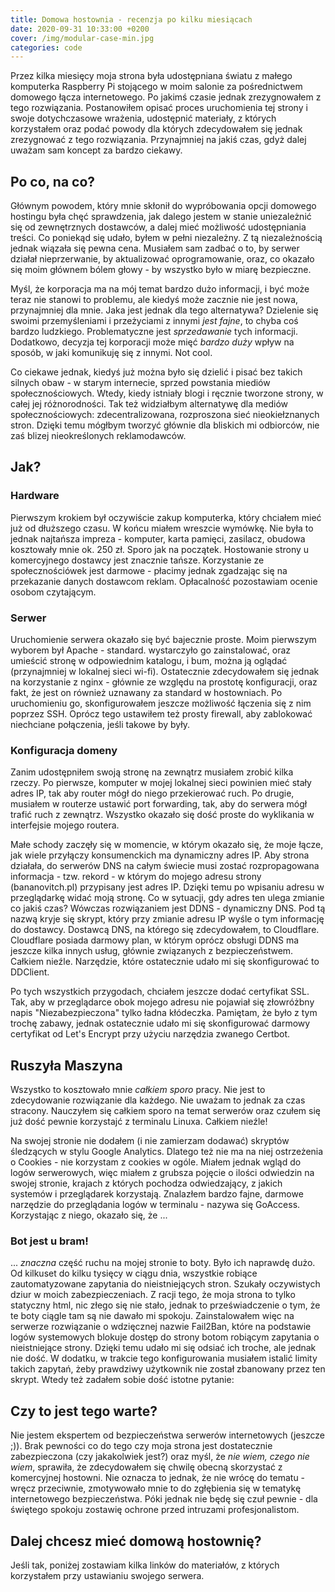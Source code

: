 ```yaml
---
title: Domowa hostownia - recenzja po kilku miesiącach
date: 2020-09-31 10:33:00 +0200
cover: /img/modular-case-min.jpg
categories: code
---
```


Przez kilka miesięcy moja strona była udostępniana światu z małego komputerka Raspberry Pi stojącego w moim salonie za pośrednictwem domowego łącza internetowego. Po jakimś czasie jednak zrezygnowałem z tego rozwiązania. Postanowiłem opisać proces uruchomienia tej strony i swoje dotychczasowe wrażenia, udostępnić materiały, z których korzystałem oraz podać powody dla których zdecydowałem się jednak zrezygnować z tego rozwiązania. Przynajmniej na jakiś czas, gdyż dalej uważam sam koncept za bardzo ciekawy.

## Po co, na co?

Głównym powodem, który mnie skłonił do wypróbowania opcji domowego hostingu była chęć sprawdzenia, jak dalego jestem w stanie uniezależnić się od zewnętrznych dostawców, a dalej mieć możliwość udostępniania treści. Co poniekąd się udało, byłem w pełni niezależny. Z tą niezależnością jednak wiązała się pewna cena. Musiałem sam zadbać o to, by serwer działał nieprzerwanie, by aktualizować oprogramowanie, oraz, co okazało się moim głównem bólem głowy - by wszystko było w miarę bezpieczne.  

Myśl, że korporacja ma na mój temat bardzo dużo informacji, i być może teraz nie stanowi to problemu, ale kiedyś może zacznie nie jest nowa, przynajmniej dla mnie. Jaka jest jednak dla tego alternatywa? Dzielenie się swoimi przemyśleniami i przeżyciami z innymi _jest fajne_, to chyba coś bardzo ludzkiego. Problematyczne jest _sprzedawanie_ tych informacji. Dodatkowo, decyzja tej korporacji może mięć *bardzo duży* wpływ na sposób, w jaki komunikuję się z innymi. Not cool.

Co ciekawe jednak, kiedyś już można było się dzielić i pisać bez takich silnych obaw - w starym internecie, sprzed powstania miediów społecznościowych. Wtedy, kiedy istniały blogi i ręcznie tworzone strony, w całej jej różnorodności. Tak też widziałbym alternatywę dla mediów społecznościowych: zdecentralizowana, rozproszona sieć nieokiełznanych stron. Dzięki temu mógłbym tworzyć głównie dla bliskich mi odbiorców, nie zaś blizej nieokreślonych reklamodawców.

## Jak?

### Hardware

Pierwszym krokiem był oczywiście zakup komputerka, który chciałem mieć już od dłuższego czasu. W końcu miałem wreszcie wymówkę. Nie była to jednak najtańsza impreza - komputer, karta pamięci, zasilacz, obudowa kosztowały mnie ok. 250 zł. Sporo jak na początek. Hostowanie strony u komercyjnego dostawcy jest znacznie tańsze. Korzystanie ze społecznościówek jest darmowe - płacimy jednak zgadzając się na przekazanie danych dostawcom reklam. Opłacalność pozostawiam ocenie osobom czytającym. 

### Serwer

Uruchomienie serwera okazało się być bajecznie proste. Moim pierwszym wyborem był Apache - standard. wystarczyło go zainstalować, oraz umieścić stronę w odpowiednim katalogu, i bum, można ją oglądać (przynajmniej w lokalnej sieci wi-fi). Ostatecznie zdecydowałem się jednak na korzystanie z nginx - głównie ze względu na prostotę konfiguracji, oraz fakt, że jest on również uznawany za standard w hostowniach. Po uruchomieniu go, skonfigurowałem jeszcze możliwość łączenia się z nim poprzez SSH. Oprócz tego ustawiłem też prosty firewall, aby zablokować niechciane połączenia, jeśli takowe by były.

### Konfiguracja domeny

Zanim udostępniłem swoją stronę na zewnątrz musiałem zrobić kilka rzeczy. Po pierwsze, komputer w mojej lokalnej sieci powinien mieć stały adres IP, tak aby router mógł do niego przekierować ruch. Po drugie, musiałem w routerze ustawić port forwarding, tak, aby do serwera mógł trafić ruch z zewnątrz. Wszystko okazało się dość proste do wyklikania w interfejsie mojego routera. 

Małe schody zaczęły się w momencie, w którym okazało się, że moje łącze, jak wiele przyłączy konsumenckich ma dynamiczny adres IP. Aby strona działała, do serwerów DNS na całym świecie musi zostać rozpropagowana informacja - tzw. rekord - w którym do mojego adresu strony (bananovitch.pl) przypisany jest adres IP. Dzięki temu po wpisaniu adresu w przeglądarkę widać moją stronę. Co w sytuacji, gdy adres ten ulega zmianie co jakiś czas? Wówczas rozwiązaniem jest DDNS - dynamiczny DNS. Pod tą nazwą kryje się skrypt, który przy zmianie adresu IP wyśle o tym informację do dostawcy. Dostawcą DNS, na którego się zdecydowałem, to Cloudflare. Cloudflare posiada darmowy plan, w którym oprócz obsługi DDNS ma jeszcze kilka innych usług, głównie związanych z bezpieczeństwem. Całkiem nieźle. Narzędzie, które ostatecznie udało mi się skonfigurować to DDClient.

Po tych wszystkich przygodach, chciałem jeszcze dodać certyfikat SSL. Tak, aby w przeglądarce obok mojego adresu nie pojawiał się złowróżbny napis "Niezabezpieczona" tylko ładna kłódeczka. Pamiętam, że było z tym trochę zabawy, jednak ostatecznie udało mi się skonfigurować darmowy certyfikat od Let's Encrypt przy użyciu narzędzia zwanego Certbot. 

## Ruszyła Maszyna

Wszystko to kosztowało mnie _całkiem sporo_ pracy. Nie jest to zdecydowanie rozwiązanie dla każdego. Nie uważam to jednak za czas stracony. Nauczyłem się całkiem sporo na temat serwerów oraz czułem się już dość pewnie korzystajć z terminalu Linuxa. Całkiem nieźle! 

Na swojej stronie nie dodałem (i nie zamierzam dodawać) skryptów śledzących w stylu Google Analytics. Dlatego też nie ma na niej ostrzeżenia o Cookies - nie korzystam z cookies w ogóle. Miałem jednak wgląd do logów serwerowych, więc miałem z grubsza pojęcie o ilości odwiedzin na swojej stronie, krajach z których pochodza odwiedzający, z jakich systemów i przeglądarek korzystają. Znalazłem bardzo fajne, darmowe narzędzie do przeglądania logów w terminalu - nazywa się GoAccess. Korzystając z niego, okazało się, że ...

### Bot jest u bram!

... *znaczna* część ruchu na mojej stronie to boty. Było ich naprawdę dużo. Od kilkuset do kilku tysięcy w ciągu dnia, wszystkie robiące zautomatyzowane zapytania do nieistniejących stron. Szukały oczywistych dziur w moich zabezpieczeniach. Z racji tego, że moja strona to tylko statyczny html, nic złego się nie stało, jednak to przeświadczenie o tym, że te boty ciągle tam są nie dawało mi spokoju. Zainstalowałem więc na serwerze rozwiązanie o wdzięcznej nazwie Fail2Ban, które na podstawie logów systemowych blokuje dostęp do strony botom robiącym zapytania o nieistniejące strony. Dzięki temu udało mi się odsiać ich troche, ale jednak nie dość. W dodatku, w trakcie tego konfigurowania musiałem istalić limity takich zapytań, żeby prawdziwy użytkownik nie został zbanowany przez ten skrypt. Wtedy też zadałem sobie dość istotne pytanie:

## Czy to jest tego warte?

Nie jestem ekspertem od bezpieczeństwa serwerów internetowych (jeszcze ;)). Brak pewności co do tego czy moja strona jest dostatecznie zabezpieczona (czy jakakolwiek jest?) oraz myśl, że _nie wiem, czego nie wiem_, sprawiła, że zdecydowałem się chwilę obecną skorzystać z komercyjnej hostowni. Nie oznacza to jednak, że nie wrócę do tematu - wręcz przeciwnie, zmotywowało mnie to do zgłębienia się w tematykę internetowego bezpieczeństwa. Póki jednak nie będę się czuł pewnie - dla świętego spokoju zostawię ochrone przed intruzami profesjonalistom. 

## Dalej chcesz mieć domową hostownię?

Jeśli tak, poniżej zostawiam kilka linków do materiałów, z których korzystałem przy ustawianiu swojego serwera. 
